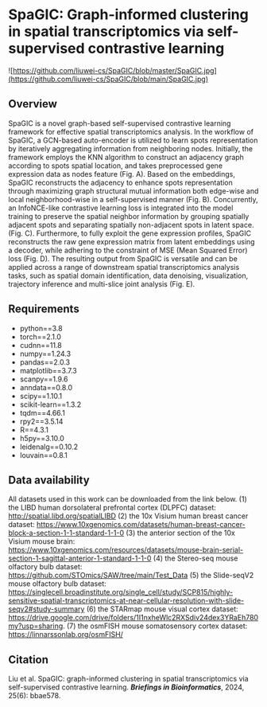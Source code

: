 # SpaGIC: Graph-informed clustering in spatial transcriptomics via self-supervised contrastive learning

![https://github.com/liuwei-cs/SpaGIC/blob/master/SpaGIC.jpg](https://github.com/liuwei-cs/SpaGIC/blob/main/SpaGIC.jpg)

## Overview
SpaGIC is a novel graph-based self-supervised contrastive learning framework for effective spatial transcriptomics analysis. In the workflow of SpaGIC, a GCN-based auto-encoder is utilized to learn spots representation by iteratively aggregating information from neighboring nodes. Initially, the framework employs the KNN algorithm to construct an adjacency graph according to spots spatial location, and takes preprocessed gene expression data as nodes feature (Fig. A). Based on the embeddings, SpaGIC reconstructs the adjacency to enhance spots representation through maximizing graph structural mutual information both edge-wise and local neighborhood-wise in a self-supervised manner (Fig. B). Concurrently, an InfoNCE-like contrastive learning loss is integrated into the model training to preserve the spatial neighbor information by grouping spatially adjacent spots and separating spatially non-adjacent spots in latent space. (Fig. C). Furthermore, to fully exploit the gene expression profiles, SpaGIC reconstructs the raw gene expression matrix from latent embeddings using a decoder, while adhering to the constraint of MSE (Mean Squared Error) loss (Fig. D). The resulting output from SpaGIC is versatile and can be applied across a range of downstream spatial transcriptomics analysis tasks, such as spatial domain identification, data denoising, visualization, trajectory inference and multi-slice joint analysis (Fig. E).

## Requirements
* python==3.8
* torch==2.1.0
* cudnn==11.8
* numpy==1.24.3
* pandas==2.0.3
* matplotlib==3.7.3
* scanpy==1.9.6
* anndata==0.8.0
* scipy==1.10.1
* scikit-learn==1.3.2
* tqdm==4.66.1
* rpy2==3.5.14
* R==4.3.1
* h5py==3.10.0
* leidenalg==0.10.2
* louvain==0.8.1

## Data availability
All datasets used in this work can be downloaded from the link below. 
(1) the LIBD human dorsolateral prefrontal cortex (DLPFC) dataset: http://spatial.libd.org/spatialLIBD
(2) the 10x Visium human breast cancer dataset: https://www.10xgenomics.com/datasets/human-breast-cancer-block-a-section-1-1-standard-1-1-0 
(3) the anterior section of the 10x Visium mouse brain: https://www.10xgenomics.com/resources/datasets/mouse-brain-serial-section-1-sagittal-anterior-1-standard-1-1-0
(4) the Stereo-seq mouse olfactory bulb dataset: https://github.com/STOmics/SAW/tree/main/Test_Data
(5) the Slide-seqV2 mouse olfactory bulb dataset: https://singlecell.broadinstitute.org/single_cell/study/SCP815/highly-sensitive-spatial-transcriptomics-at-near-cellular-resolution-with-slide-seqv2#study-summary
(6) the STARmap mouse visual cortex dataset: https://drive.google.com/drive/folders/1I1nxheWlc2RXSdiv24dex3YRaEh780my?usp=sharing.
(7) the osmFISH mouse somatosensory cortex dataset: https://linnarssonlab.org/osmFISH/

## Citation
Liu et al. SpaGIC: graph-informed clustering in spatial transcriptomics via self-supervised contrastive learning. ***Briefings in Bioinformatics***, 2024, 25(6): bbae578.
